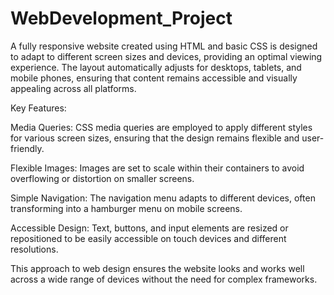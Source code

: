 # WebDevelopment_Project

A fully responsive website created using HTML and basic CSS is designed to adapt to different screen sizes and devices, providing an optimal viewing experience. The layout automatically adjusts for desktops, tablets, and mobile phones, ensuring that content remains accessible and visually appealing across all platforms.

Key Features:

Media Queries: CSS media queries are employed to apply different styles for various screen sizes, ensuring that the design remains flexible and user-friendly.

Flexible Images: Images are set to scale within their containers to avoid overflowing or distortion on smaller screens.

Simple Navigation: The navigation menu adapts to different devices, often transforming into a hamburger menu on mobile screens.

Accessible Design: Text, buttons, and input elements are resized or repositioned to be easily accessible on touch devices and different resolutions.

This approach to web design ensures the website looks and works well across a wide range of devices without the need for complex frameworks.
